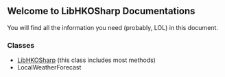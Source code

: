 ## Welcome to LibHKOSharp Documentations

You will find all the information you need (probably, LOL) in this document.

### Classes

* [LibHKOSharp](HKOSharp/Class/LibHKOSharp) (this class includes most methods)
* LocalWeatherForecast
